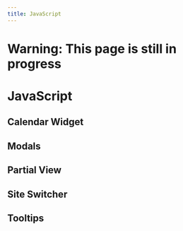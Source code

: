```yaml
---
title: JavaScript
---
```


# Warning: This page is still in progress

# JavaScript

## Calendar Widget

## Modals

## Partial View

## Site Switcher

## Tooltips